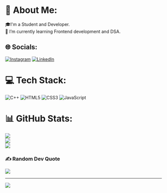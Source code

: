 # 💫 About Me:
🎓I'm a Student and Developer.<br>🌱 I’m currently learning Frontend development and DSA.


## 🌐 Socials:
[![Instagram](https://img.shields.io/badge/Instagram-%23E4405F.svg?logo=Instagram&logoColor=white)](https://instagram.com/@shreyash_junje) [![LinkedIn](https://img.shields.io/badge/LinkedIn-%230077B5.svg?logo=linkedin&logoColor=white)](https://linkedin.com/in/Shreyash-Junje) 

# 💻 Tech Stack:
![C++](https://img.shields.io/badge/c++-%2300599C.svg?style=plastic&logo=c%2B%2B&logoColor=white) ![HTML5](https://img.shields.io/badge/html5-%23E34F26.svg?style=plastic&logo=html5&logoColor=white) ![CSS3](https://img.shields.io/badge/css3-%231572B6.svg?style=plastic&logo=css3&logoColor=white) ![JavaScript](https://img.shields.io/badge/javascript-%23323330.svg?style=plastic&logo=javascript&logoColor=%23F7DF1E)
# 📊 GitHub Stats:
![](https://github-readme-stats.vercel.app/api?username=shreyashjunje&theme=tokyonight&hide_border=false&include_all_commits=true&count_private=true)<br/>
![](https://github-readme-streak-stats.herokuapp.com/?user=shreyashjunje&theme=tokyonight&hide_border=false)<br/>
![](https://github-readme-stats.vercel.app/api/top-langs/?username=shreyashjunje&theme=tokyonight&hide_border=false&include_all_commits=true&count_private=true&layout=compact)

### ✍️ Random Dev Quote
![](https://quotes-github-readme.vercel.app/api?type=horizontal&theme=radical)

---
[![](https://visitcount.itsvg.in/api?id=shreyashjunje&icon=0&color=0)](https://visitcount.itsvg.in)

<!-- Proudly created with GPRM ( https://gprm.itsvg.in ) -->
